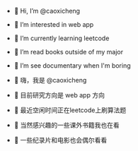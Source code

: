 - 👋 Hi, I’m @caoxicheng
- 👀 I’m interested in web app
- 🌱 I’m currently learning leetcode
- 📕 I’m read books outside of my major
- 🎦 I’m see documentary when I'm boring

- 👋 嗨，我是 @caoxicheng
- 👀 目前研究方向是 web app 方向
- 🌱 最近空闲时间正在leetcode上刷算法题
- 📕 当然感兴趣的一些课外书籍我也在看
- 🎦 一些纪录片和电影也会偶尔看看

<!---
caoxicheng/caoxicheng is a ✨ special ✨ repository because its `README.md` (this file) appears on your GitHub profile.
You can click the Preview link to take a look at your changes.
--->
